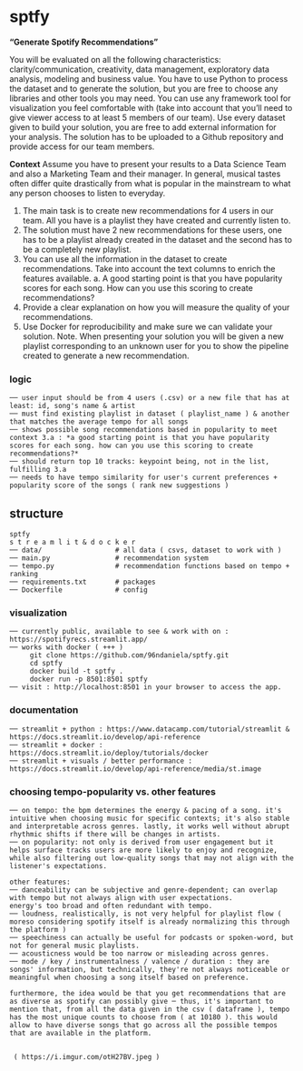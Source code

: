 # sptfy

**“Generate Spotify Recommendations”**

You will be evaluated on all the following characteristics: clarity/communication, creativity,
data management, exploratory data analysis, modeling and business value. You have to use
Python to process the dataset and to generate the solution, but you are free to choose any
libraries and other tools you may need.
You can use any framework tool for visualization you feel comfortable with (take into
account that you’ll need to give viewer access to at least 5 members of our team).
Use every dataset given to build your solution, you are free to add external information for
your analysis.
The solution has to be uploaded to a Github repository and provide access for our team
members.

**Context**
Assume you have to present your results to a Data Science Team and also a Marketing Team and
their manager.
In general, musical tastes often differ quite drastically from what is popular in the mainstream to
what any person chooses to listen to everyday.
1. The main task is to create new recommendations for 4 users in our team. All you have is a
playlist they have created and currently listen to.
2. The solution must have 2 new recommendations for these users, one has to be a playlist
already created in the dataset and the second has to be a completely new playlist.
3. You can use all the information in the dataset to create recommendations. Take into
account the text columns to enrich the features available.
a. A good starting point is that you have popularity scores for each song. How can you
use this scoring to create recommendations?
4. Provide a clear explanation on how you will measure the quality of your recommendations.
5. Use Docker for reproducibility and make sure we can validate your solution.
Note. When presenting your solution you will be given a new playlist corresponding to an
unknown user for you to show the pipeline created to generate a new recommendation.


### logic
```
── user input should be from 4 users (.csv) or a new file that has at least: id, song's name & artist
── must find existing playlist in dataset ( playlist_name ) & another that matches the average tempo for all songs
── shows possible song recommendations based in popularity to meet context 3.a : *a good starting point is that you have popularity scores for each song. how can you use this scoring to create recommendations?*
── should return top 10 tracks: keypoint being, not in the list, fulfilling 3.a
── needs to have tempo similarity for user's current preferences + popularity score of the songs ( rank new suggestions )
```

## structure

```
sptfy
s t r e a m l i t & d o c k e r 
── data/                  # all data ( csvs, dataset to work with )  
── main.py                # recommendation system 
── tempo.py               # recommendation functions based on tempo + ranking
── requirements.txt       # packages
── Dockerfile             # config
```
 

### visualization
```
── currently public, available to see & work with on : https://spotifyrecs.streamlit.app/
── works with docker ( +++ )
     git clone https://github.com/96ndaniela/sptfy.git
     cd sptfy
     docker build -t sptfy .
     docker run -p 8501:8501 sptfy
── visit : http://localhost:8501 in your browser to access the app.
```

### documentation
```
── streamlit + python : https://www.datacamp.com/tutorial/streamlit & https://docs.streamlit.io/develop/api-reference
── streamlit + docker : https://docs.streamlit.io/deploy/tutorials/docker
── streamlit + visuals / better performance : https://docs.streamlit.io/develop/api-reference/media/st.image
```

### choosing tempo-popularity vs. other features
```
── on tempo: the bpm determines the energy & pacing of a song. it's intuitive when choosing music for specific contexts; it's also stable and interpretable across genres. lastly, it works well without abrupt rhythmic shifts if there will be changes in artists.
── on popularity: not only is derived from user engagement but it helps surface tracks users are more likely to enjoy and recognize, while also filtering out low-quality songs that may not align with the listener's expectations.

other features:
── danceability can be subjective and genre-dependent; can overlap with tempo but not always align with user expectations.
energy's too broad and often redundant with tempo.
── loudness, realistically, is not very helpful for playlist flow ( moreso considering spotify itself is already normalizing this through the platform )
── speechiness can actually be useful for podcasts or spoken-word, but not for general music playlists.
── acousticness would be too narrow or misleading across genres.
── mode / key / instrumentalness / valence / duration : they are songs' information, but technically, they're not always noticeable or meaningful when choosing a song itself based on preference.

furthermore, the idea would be that you get recommendations that are as diverse as spotify can possibly give ─ thus, it's important to mention that, from all the data given in the csv ( dataframe ), tempo has the most unique counts to choose from ( at 10180 ). this would allow to have diverse songs that go across all the possible tempos that are available in the platform.

 
 ( https://i.imgur.com/otH27BV.jpeg )

```
 

